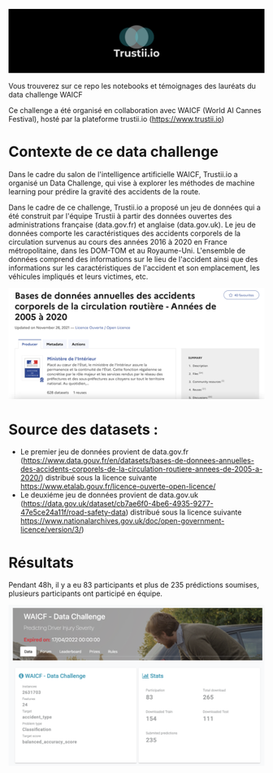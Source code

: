 ![trustii logo](/images/HeroImage.png)

Vous trouverez sur ce repo les notebooks et témoignages des lauréats du data challenge WAICF

Ce challenge a été organisé en collaboration avec WAICF (World AI Cannes Festival), hosté par la plateforme trustii.io (https://www.trustii.io)

# Contexte de ce data challenge

Dans le cadre du salon de l'intelligence artificielle WAICF, Trustii.io a organisé un Data Challenge, qui vise à explorer les méthodes de machine learning pour prédire la gravité des accidents de la route.

Dans le cadre de ce challenge, Trustii.io a proposé un jeu de données qui a été construit par l'équipe Trustii à partir des données ouvertes des administrations française (data.gov.fr) et anglaise (data.gov.uk). Le jeu de données comporte les caractéristiques des accidents corporels de la circulation survenus au cours des années 2016 à 2020 en France métropolitaine, dans les DOM-TOM et au Royaume-Uni. L'ensemble de données comprend des informations sur le lieu de l'accident ainsi que des informations sur les caractéristiques de l'accident et son emplacement, les véhicules impliqués et leurs victimes, etc.

![illustration](/images/etalab-dataset.png)

# Source des datasets :
* Le premier jeu de données provient de data.gov.fr (https://www.data.gouv.fr/en/datasets/bases-de-donnees-annuelles-des-accidents-corporels-de-la-circulation-routiere-annees-de-2005-a-2020/) distribué sous la licence suivante https://www.etalab.gouv.fr/licence-ouverte-open-licence/ 
* Le deuxiéme jeu de données provient de data.gov.uk (https://data.gov.uk/dataset/cb7ae6f0-4be6-4935-9277-47e5ce24a11f/road-safety-data) distribué sous la licence suivante https://www.nationalarchives.gov.uk/doc/open-government-licence/version/3/)

# Résultats 

Pendant 48h, il y a eu 83 participants et plus de 235 prédictions soumises, plusieurs participants ont participé en équipe.

![illustration](/images/waicf-data-challenge-result.png)
